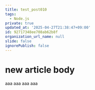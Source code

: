 ```yaml
---
title: test_post010
tags:
  - Node.js
private: true
updated_at: '2025-04-27T21:38:47+09:00'
id: 92717348ee708ab62b8f
organization_url_name: null
slide: false
ignorePublish: false
---
```

# new article body
aaa
aaa
aaa
aaa
